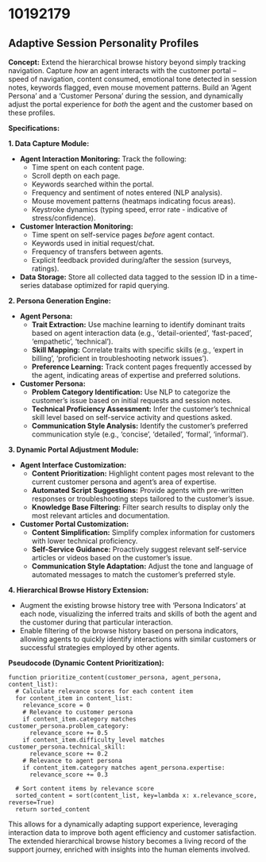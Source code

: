 # 10192179

## Adaptive Session Personality Profiles

**Concept:** Extend the hierarchical browse history beyond simply tracking navigation. Capture *how* an agent interacts with the customer portal – speed of navigation, content consumed, emotional tone detected in session notes, keywords flagged, even mouse movement patterns. Build an ‘Agent Persona’ and a ‘Customer Persona’ during the session, and dynamically adjust the portal experience for *both* the agent and the customer based on these profiles.

**Specifications:**

**1. Data Capture Module:**

*   **Agent Interaction Monitoring:** Track the following:
    *   Time spent on each content page.
    *   Scroll depth on each page.
    *   Keywords searched within the portal.
    *   Frequency and sentiment of notes entered (NLP analysis).
    *   Mouse movement patterns (heatmaps indicating focus areas).
    *   Keystroke dynamics (typing speed, error rate - indicative of stress/confidence).
*   **Customer Interaction Monitoring:**
    *   Time spent on self-service pages *before* agent contact.
    *   Keywords used in initial request/chat.
    *   Frequency of transfers between agents.
    *   Explicit feedback provided during/after the session (surveys, ratings).
*   **Data Storage:** Store all collected data tagged to the session ID in a time-series database optimized for rapid querying.

**2. Persona Generation Engine:**

*   **Agent Persona:**
    *   **Trait Extraction:** Use machine learning to identify dominant traits based on agent interaction data (e.g., ‘detail-oriented’, ‘fast-paced’, ‘empathetic’, ‘technical’).
    *   **Skill Mapping:** Correlate traits with specific skills (e.g., ‘expert in billing’, ‘proficient in troubleshooting network issues’).
    *   **Preference Learning:** Track content pages frequently accessed by the agent, indicating areas of expertise and preferred solutions.
*   **Customer Persona:**
    *   **Problem Category Identification:** Use NLP to categorize the customer’s issue based on initial requests and session notes.
    *   **Technical Proficiency Assessment:** Infer the customer’s technical skill level based on self-service activity and questions asked.
    *   **Communication Style Analysis:** Identify the customer’s preferred communication style (e.g., ‘concise’, ‘detailed’, ‘formal’, ‘informal’).

**3. Dynamic Portal Adjustment Module:**

*   **Agent Interface Customization:**
    *   **Content Prioritization:** Highlight content pages most relevant to the current customer persona and agent’s area of expertise.
    *   **Automated Script Suggestions:** Provide agents with pre-written responses or troubleshooting steps tailored to the customer’s issue.
    *   **Knowledge Base Filtering:** Filter search results to display only the most relevant articles and documentation.
*   **Customer Portal Customization:**
    *   **Content Simplification:** Simplify complex information for customers with lower technical proficiency.
    *   **Self-Service Guidance:** Proactively suggest relevant self-service articles or videos based on the customer’s issue.
    *   **Communication Style Adaptation:** Adjust the tone and language of automated messages to match the customer’s preferred style.

**4.  Hierarchical Browse History Extension:**

*   Augment the existing browse history tree with ‘Persona Indicators’ at each node, visualizing the inferred traits and skills of both the agent and the customer during that particular interaction.
*   Enable filtering of the browse history based on persona indicators, allowing agents to quickly identify interactions with similar customers or successful strategies employed by other agents.

**Pseudocode (Dynamic Content Prioritization):**

```
function prioritize_content(customer_persona, agent_persona, content_list):
  # Calculate relevance scores for each content item
  for content_item in content_list:
    relevance_score = 0
    # Relevance to customer persona
    if content_item.category matches customer_persona.problem_category:
      relevance_score += 0.5
    if content_item.difficulty_level matches customer_persona.technical_skill:
      relevance_score += 0.2
    # Relevance to agent persona
    if content_item.category matches agent_persona.expertise:
      relevance_score += 0.3

  # Sort content items by relevance score
  sorted_content = sort(content_list, key=lambda x: x.relevance_score, reverse=True)
  return sorted_content
```

This allows for a dynamically adapting support experience, leveraging interaction data to improve both agent efficiency and customer satisfaction. The extended hierarchical browse history becomes a living record of the support journey, enriched with insights into the human elements involved.